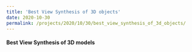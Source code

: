 ```yaml
---
title: 'Best View Synthesis of 3D objects'
date: 2020-10-30
permalink: /projects/2020/10/30/best_view_synthesis_of_3d_objects/
---
```


#### Best View Synthesis of 3D models